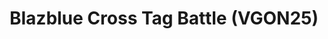 ---
title: "Blazblue Cross Tag Battle (VGON25)"
permalink: /events/vgon25/bbtag
game: "BBTAG"
game_name: "Blazblue Cross Tag Battle"
event: "Vortex Gallery Online 2025"
layout: vgon25/game
---